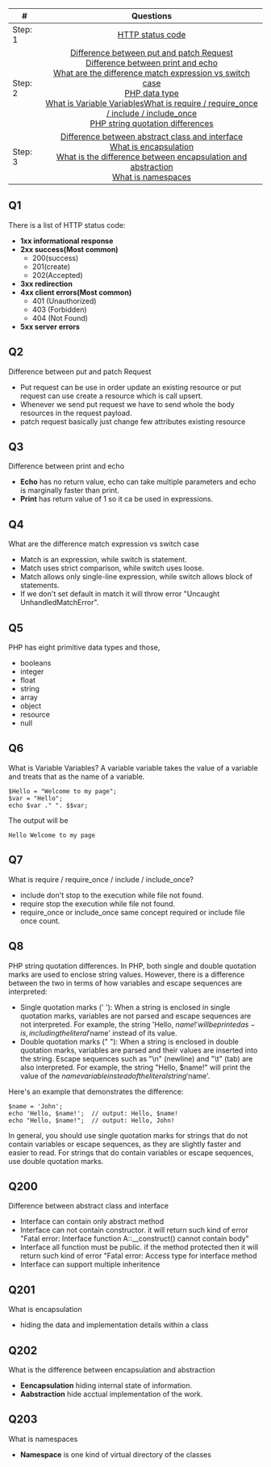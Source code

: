 | #  |                                                           Questions                                                            |
| ----- | :-------------------------------------------------------------------------------------------------------------------------: |
| Step: 1    | [HTTP status code](#q1)
| Step: 2    | [Difference between put and patch Request](#q2)<br>[Difference between print and echo](#q3)<br>[What are the difference match expression vs switch case](#q4)<br>[PHP data type](#q5)<br>[What is Variable Variables](#q6)[What is require / require_once / include / include_once](#q7)<br>[PHP string quotation differences](#q8)
| Step: 3    | [Difference between abstract class and interface](#q200)<br>[What is encapsulation](#q201)<br>[What is the difference between encapsulation and abstraction](#q202)<br>[What is namespaces](#q203)


## Q1

There is a list of HTTP status code:
  * **1xx informational response**
  * **2xx success(Most common)**
    * 200(success)
    * 201(create)
    * 202(Accepted)
  * **3xx redirection**
  * **4xx client errors(Most common)**
    * 401 (Unauthorized)
    * 403 (Forbidden)
    * 404 (Not Found)
  * **5xx server errors**

## Q2

Difference between put and patch Request
 * Put request can be use in order update an existing resource or put request can use create a resource which is call upsert.
 * Whenever we send put request we have to send whole the body resources in the request payload.
 * patch request basically just change few attributes existing resource

## Q3

Difference between print and echo
 * **Echo** has no return value, echo can take multiple parameters and echo is marginally faster than print.
 * **Print** has return value of 1 so it ca be used in expressions.
 
## Q4

What are the difference match expression vs switch case
 * Match is an expression, while switch is statement.
 * Match uses strict comparison, while switch uses loose.
 * Match allows only single-line expression, while switch allows block of statements.
 * If we don't set default in match it will throw error "Uncaught UnhandledMatchError".

## Q5

PHP has eight primitive data types and those,
 * booleans
 * integer
 * float
 * string
 * array
 * object
 * resource
 * null

## Q6
What is Variable Variables?
A variable variable takes the value of a variable and treats that as the name of a variable.
```
$Hello = "Welcome to my page";
$var = "Hello";
echo $var ." ". $$var;
```
The output will be
```
Hello Welcome to my page
```

## Q7
What is require / require_once / include / include_once?
 * include don't stop to the execution while file not found.
 * require stop the execution while file not found.
 * require_once or include_once same concept required or include file once count.
 
## Q8
PHP string quotation differences.
In PHP, both single and double quotation marks are used to enclose string values. However, there is a difference between the two in terms of how variables and escape sequences are interpreted:
* Single quotation marks (' '): When a string is enclosed in single quotation marks, variables are not parsed and escape sequences are not interpreted. For example, the string 'Hello, $name!' will be printed as-is, including the literal '$name' instead of its value.
* Double quotation marks (" "): When a string is enclosed in double quotation marks, variables are parsed and their values are inserted into the string. Escape sequences such as "\n" (newline) and "\t" (tab) are also interpreted. For example, the string "Hello, $name!" will print the value of the $name variable instead of the literal string '$name'.

Here's an example that demonstrates the difference:
```
$name = 'John';
echo 'Hello, $name!';  // output: Hello, $name!
echo "Hello, $name!";  // output: Hello, John!

```
In general, you should use single quotation marks for strings that do not contain variables or escape sequences, as they are slightly faster and easier to read. For strings that do contain variables or escape sequences, use double quotation marks.

## Q200
Difference between abstract class and interface
 * Interface can contain only abstract method
 * Interface can not contain constructor. it will return such kind of error "Fatal error: Interface function A::__construct() cannot contain body"
 * Interface all function must be public. if the method protected then it will return such kind of error "Fatal error: Access type for interface method  
 * Interface can support multiple inheritence

## Q201
What is encapsulation
 * hiding the data and implementation details within a class
 
 ## Q202
 What is the difference between encapsulation and abstraction
  * **Eencapsulation** hiding internal state of information.
  * **Aabstraction** hide acctual implementation of the work.
  
  ## Q203
  What is namespaces
   * **Namespace** is one kind of virtual directory of the classes
